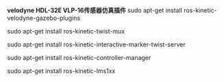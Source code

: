 
## 

**velodyne HDL-32E VLP-16传感器仿真插件**
sudo apt-get install ros-kinetic-velodyne-gazebo-plugins

sudo apt-get install ros-kinetic-twist-mux

sudo apt-get install ros-kinetic-interactive-marker-twist-server

sudo apt-get install  ros-kinetic-controller-manager

sudo apt-get install ros-kinetic-lms1xx 